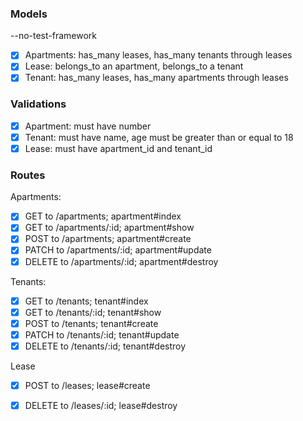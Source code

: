 ### Models
--no-test-framework
- [X] Apartments: has_many leases, has_many tenants through leases
- [X] Lease: belongs_to an apartment, belongs_to a tenant
- [X] Tenant: has_many leases, has_many apartments through leases

### Validations
- [X] Apartment: must have number
- [X] Tenant: must have name, age must be greater than or equal to 18
- [X] Lease: must have apartment_id and tenant_id

### Routes
Apartments:
- [X] GET to /apartments; apartment#index
- [X] GET to /apartments/:id; apartment#show
- [X] POST to /apartments; apartment#create
- [X] PATCH to /apartments/:id; apartment#update
- [X] DELETE to /apartments/:id; apartment#destroy

Tenants:
- [X] GET to /tenants; tenant#index
- [X] GET to /tenants/:id; tenant#show
- [X] POST to /tenants; tenant#create
- [X] PATCH to /tenants/:id; tenant#update
- [X] DELETE to /tenants/:id; tenant#destroy

Lease
- [X] POST to /leases; lease#create
- [X] DELETE to /leases/:id; lease#destroy


